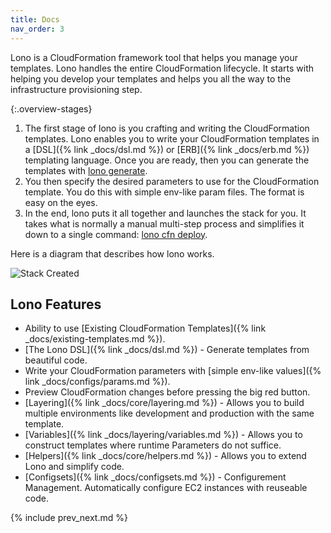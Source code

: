 ```yaml
---
title: Docs
nav_order: 3
---
```


Lono is a CloudFormation framework tool that helps you manage your templates.  Lono handles the entire CloudFormation lifecycle. It starts with helping you develop your templates and helps you all the way to the infrastructure provisioning step.

{:.overview-stages}
1. The first stage of lono is you crafting and writing the CloudFormation templates. Lono enables you to write your CloudFormation templates in a [DSL]({% link _docs/dsl.md %}) or [ERB]({% link _docs/erb.md %}) templating language. Once you are ready, then you can generate the templates with [lono generate](/reference/lono-generate/).
2. You then specify the desired parameters to use for the CloudFormation template. You do this with simple env-like param files. The format is easy on the eyes.
3.  In the end, lono puts it all together and launches the stack for you. It takes what is normally a manual multi-step process and simplifies it down to a single command: [lono cfn deploy](/reference/lono-cfn-deploy/).

Here is a diagram that describes how lono works.

<img src="/img/tutorial/lono-flowchart.png" alt="Stack Created" class="doc-photo lono-flowchart">

## Lono Features

* Ability to use [Existing CloudFormation Templates]({% link _docs/existing-templates.md %}).
* [The Lono DSL]({% link _docs/dsl.md %}) - Generate templates from beautiful code.
* Write your CloudFormation parameters with [simple env-like values]({% link _docs/configs/params.md %}).
* Preview CloudFormation changes before pressing the big red button.
* [Layering]({% link _docs/core/layering.md %}) - Allows you to build multiple environments like development and production with the same template.
* [Variables]({% link _docs/layering/variables.md %}) - Allows you to construct templates where runtime Parameters do not suffice.
* [Helpers]({% link _docs/core/helpers.md %}) - Allows you to extend Lono and simplify code.
* [Configsets]({% link _docs/configsets.md %}) - Configurement Management. Automatically configure EC2 instances with reuseable code.

{% include prev_next.md %}
